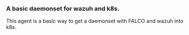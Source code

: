 ### A basic daemonset for wazuh and k8s. 
This agent is a basic way to get a daemonset with FALCO and wazuh into k8s. 


